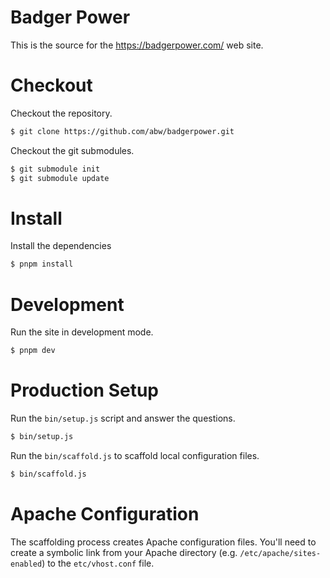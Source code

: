 # Badger Power

This is the source for the https://badgerpower.com/ web site.

# Checkout

Checkout the repository.

```bash
$ git clone https://github.com/abw/badgerpower.git
```

Checkout the git submodules.

```bash
$ git submodule init
$ git submodule update
```

# Install

Install the dependencies

```bash
$ pnpm install
```

# Development

Run the site in development mode.

```bash
$ pnpm dev
```

# Production Setup

Run the `bin/setup.js` script and answer the questions.

```bash
$ bin/setup.js
```

Run the `bin/scaffold.js` to scaffold local configuration files.

```bash
$ bin/scaffold.js
```

# Apache Configuration

The scaffolding process creates Apache configuration files.  You'll need
to create a symbolic link from your Apache directory
(e.g. `/etc/apache/sites-enabled`) to the `etc/vhost.conf` file.